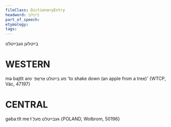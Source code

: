 ```yaml
---
fileClass: DictionaryEntry
headword: בײַטלען
part_of_speech: 
etymology: 
tags: 
---
```

בײַטלען
געבײַטלט

WESTERN
========

mə bajtlt əroˑ מע בײַטלט אַראָפּ 'to shake down (an apple from a tree)' {WTCP, Vác, 47197}

CENTRAL
========

gəbaːtlt meˑɫ געבײַטלט מעל {POLAND, Wolbrom, 50196}


